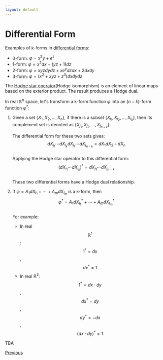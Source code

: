 ```yaml
---
layout: default
---
```


# Differential Form

Examples of k-forms in [differential forms](https://en.wikipedia.org/wiki/Differential_form):

- 0-form: $\varphi=x^2y+e^z$
- 1-form: $\varphi=x^2dx+(yz+1)dz$
- 2-form: $\varphi=xyzdydz+xe^ydzdx+2dxdy$
- 3-form: $\varphi=(x^2+xyz+z^3)dxdydz$

The [Hodge star operator](https://en.wikipedia.org/wiki/Hodge_star_operator)(Hodge isomorphism) is an element of linear maps based on the exterior product. The result produces a Hodge dual.

In real $\mathbb{R}^n$ space, let's transform a k-form function $\varphi$ into an $(n-k)$-form function $\varphi^*$:

1. Given a set $\{X_1,X_2,\dots,X_n\}$, if there is a subset $\{X_{i_1},X_{i_2},\dots,X_{i_k}\}$, then its complement set is denoted as $\{X_{j_1},X_{j_2},\dots,X_{j_{n-k}}\}$.

   The differential form for these two sets gives:  
   $$dX_{i_1}\cdots dX_{i_k}dX_{j_1}\cdots dX_{j_{n-k}}=dX_1dX_2\cdots dX_n$$.  
   Applying the Hodge star operator to this differential form:  
   $$(dX_{i_1}\cdots dX_{i_k})^*=dX_{j_1}\cdots dX_{j_{n-k}}$$.  
   These two differential forms have a Hodge dual relationship.

2. If $\varphi=A_1dX_{I_1}+\cdots+A_mdX_{I_m}$ is a k-form, then   $$\varphi^*=A_1dX_{I_1}^*+\cdots+A_mdX_{I_m}^*$$.  
   For example:
   - In real $$\mathbb{R}^1$$: $$1^*=dx$$, $$dx^*=1$$
   - In real $\mathbb{R}^2$: $$1^*=dx\cdot dy$$, $$dx^*=dy$$, $$dy^*=-dx$$, $$(dx\cdot dy)^*=1$$


TBA

<div class="pagination">
  <a href="{{ 'Phys/Phys_content.html' | relative_url }}" class="prev-button">Previous</a>
</div>
